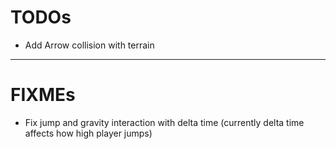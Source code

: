 # TODOs

- Add Arrow collision with terrain

---

# FIXMEs

- Fix jump and gravity interaction with delta time (currently delta time affects how high player jumps)